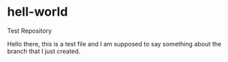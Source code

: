 # hell-world
Test Repository

Hello there, this is a test file and I am supposed to say something about the branch that I just created.
